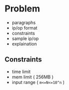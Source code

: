 # Problem

- paragraphs
- ip/op format
- constraints
- sample ip/op
- explaination

## Constraints

- time limit
- mem limit ( 256MB )
- input range ( `m<=N<=10^n` )
